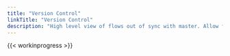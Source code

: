 ```yaml
---
title: "Version Control"
linkTitle: "Version Control"
description: "High level view of flows out of sync with master. Allow for mass Commit or Get Master"
---
```


{{< workinprogress >}}
